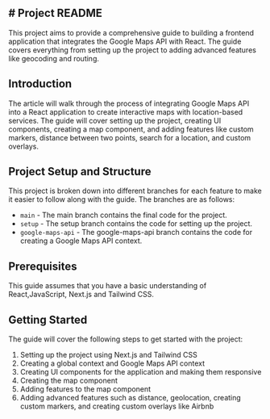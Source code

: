 ## # Project README

This project aims to provide a comprehensive guide to building a frontend application that integrates the Google Maps API with React. The guide covers everything from setting up the project to adding advanced features like geocoding and routing.

## Introduction

The article will walk through the process of integrating Google Maps API into a React application to create interactive maps with location-based services. The guide will cover setting up the project, creating UI components, creating a map component, and adding features like custom markers, distance between two points, search for a location, and custom overlays.

## Project Setup and Structure

This project is broken down into different branches for each feature to make it easier to follow along with the guide. The branches are as follows:

- `main` - The main branch contains the final code for the project.
- `setup` - The setup branch contains the code for setting up the project.
- `google-maps-api` - The google-maps-api branch contains the code for creating a Google Maps API context.



## Prerequisites

This guide assumes that you have a basic understanding of React,JavaScript, Next.js and Tailwind CSS. 

## Getting Started

The guide will cover the following steps to get started with the project:

1. Setting up the project using Next.js and Tailwind CSS
2. Creating a global context and Google Maps API context
3. Creating UI components for the application and making them responsive
4. Creating the map component
5. Adding features to the map component
6. Adding advanced features such as distance, geolocation, creating custom markers, and creating custom overlays like Airbnb